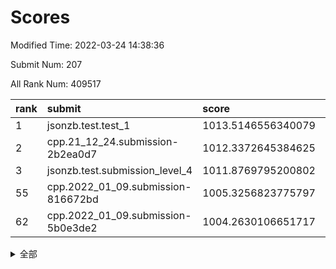 # Scores

Modified Time: 2022-03-24 14:38:36

Submit Num: 207

All Rank Num: 409517

| rank |               submit               |       score        |       sigma        | pk_num |
| :--- | :--------------------------------- | :----------------- | :----------------- | :----- |
| 1    | jsonzb.test.test_1                 | 1013.5146556340079 | 0.8248794149177596 | 7916   |
| 2    | cpp.21_12_24.submission-2b2ea0d7   | 1012.3372645384625 | 0.7784203932094271 | 7913   |
| 3    | jsonzb.test.submission_level_4     | 1011.8769795200802 | 0.773546829149544  | 7916   |
| 55   | cpp.2022_01_09.submission-816672bd | 1005.3256823775797 | 0.7240257235368192 | 7910   |
| 62   | cpp.2022_01_09.submission-5b0e3de2 | 1004.2630106651717 | 0.7146594222562617 | 7912   |


<details>
<summary>全部</summary>

| rank |                 submit                 |       score        |       sigma        | pk_num |
| :--- | :------------------------------------- | :----------------- | :----------------- | :----- |
| 1    | jsonzb.test.test_1                     | 1013.5146556340079 | 0.8248794149177596 | 7916   |
| 2    | cpp.21_12_24.submission-2b2ea0d7       | 1012.3372645384625 | 0.7784203932094271 | 7913   |
| 3    | jsonzb.test.submission_level_4         | 1011.8769795200802 | 0.773546829149544  | 7916   |
| 4    | gobigger.level_3.submission_level_3_24 | 1011.4496476225133 | 0.7954624232840511 | 7918   |
| 5    | gobigger.level_3.submission_level_3_49 | 1011.3945237913103 | 0.755043415024328  | 7913   |
| 6    | gobigger.level_3.submission_level_3_22 | 1011.3119311167826 | 0.7802886667488361 | 7912   |
| 7    | gobigger.level_3.submission_level_3_36 | 1010.8232805308261 | 0.7864174677464623 | 7920   |
| 8    | gobigger.level_3.submission_level_3_18 | 1010.8159389468109 | 0.7579513614630551 | 7914   |
| 9    | gobigger.level_3.submission_level_3_19 | 1010.8085540163086 | 0.7721195720043401 | 7914   |
| 10   | gobigger.level_3.submission_level_3_0  | 1010.8082005570526 | 0.7689523189350138 | 7911   |
| 11   | gobigger.level_3.submission_level_3_28 | 1010.6856536720253 | 0.7649711622737627 | 7913   |
| 12   | gobigger.level_3.submission_level_3_27 | 1010.5162018007392 | 0.7798878361666646 | 7905   |
| 13   | gobigger.level_3.submission_level_3_33 | 1010.3701499010641 | 0.7761211548271164 | 7911   |
| 14   | gobigger.level_3.submission_level_3_15 | 1010.3699686881992 | 0.7618020214654563 | 7913   |
| 15   | gobigger.level_3.submission_level_3_39 | 1010.3692482449019 | 0.7454376879936679 | 7913   |
| 16   | gobigger.level_3.submission_level_3_12 | 1010.2973693467484 | 0.7426967031644585 | 7914   |
| 17   | gobigger.level_3.submission_level_3_16 | 1010.2869737960959 | 0.7586100462886675 | 7913   |
| 18   | gobigger.level_3.submission_level_3_21 | 1010.2702843184544 | 0.769624711211944  | 7916   |
| 19   | gobigger.level_3.submission_level_3_25 | 1010.2290055116069 | 0.7657609698639414 | 7914   |
| 20   | gobigger.level_3.submission_level_3_45 | 1010.1291169457561 | 0.7493387839261607 | 7910   |
| 21   | gobigger.level_3.submission_level_3_48 | 1010.0544144318809 | 0.7692589729656167 | 7913   |
| 22   | gobigger.level_3.submission_level_3_47 | 1010.047664907816  | 0.7569650764365262 | 7919   |
| 23   | gobigger.level_3.submission_level_3_34 | 1010.0351407769438 | 0.7671126725881855 | 7917   |
| 24   | gobigger.level_3.submission_level_3_20 | 1010.002280300635  | 0.7183727927849285 | 7912   |
| 25   | gobigger.level_3.submission_level_3_29 | 1009.952655619394  | 0.755239254710576  | 7916   |
| 26   | gobigger.level_3.submission_level_3_42 | 1009.9510157857632 | 0.7705314269129353 | 7917   |
| 27   | gobigger.level_3.submission_level_3_30 | 1009.934407679779  | 0.7526792229671163 | 7917   |
| 28   | gobigger.level_3.submission_level_3_1  | 1009.8669276293641 | 0.7657234840044651 | 7911   |
| 29   | gobigger.level_3.submission_level_3_43 | 1009.7855532876297 | 0.7590166416162071 | 7913   |
| 30   | gobigger.level_3.submission_level_3_5  | 1009.7843781087436 | 0.746535595894152  | 7912   |
| 31   | gobigger.level_3.submission_level_3_8  | 1009.7705098134954 | 0.7344657423666389 | 7912   |
| 32   | gobigger.level_3.submission_level_3_6  | 1009.7421946927917 | 0.7438983403357353 | 7911   |
| 33   | gobigger.level_3.submission_level_3_13 | 1009.7297008412103 | 0.751859334268271  | 7916   |
| 34   | gobigger.level_3.submission_level_3_40 | 1009.7226686520764 | 0.7432680152704624 | 7912   |
| 35   | gobigger.level_3.submission_level_3_11 | 1009.6891930624428 | 0.7421248853855157 | 7911   |
| 36   | gobigger.level_3.submission_level_3_2  | 1009.6122304607081 | 0.7628936084094028 | 7912   |
| 37   | gobigger.level_3.submission_level_3_14 | 1009.5900588764218 | 0.7540873330515506 | 7914   |
| 38   | gobigger.level_3.submission_level_3_9  | 1009.559584914398  | 0.7818207203372016 | 7918   |
| 39   | gobigger.level_3.submission_level_3_23 | 1009.4670656763203 | 0.7720082075223358 | 7914   |
| 40   | gobigger.level_3.submission_level_3_41 | 1009.4442532639356 | 0.7573439832065445 | 7915   |
| 41   | gobigger.level_3.submission_level_3_26 | 1009.4438868526505 | 0.7564334188746091 | 7912   |
| 42   | gobigger.level_3.submission_level_3_4  | 1009.392298651933  | 0.742170246222522  | 7915   |
| 43   | gobigger.level_3.submission_level_3_31 | 1009.2405994654413 | 0.7572498102563988 | 7911   |
| 44   | gobigger.level_3.submission_level_3_32 | 1009.0687249525564 | 0.7600245526848356 | 7919   |
| 45   | gobigger.level_3.submission_level_3_17 | 1008.945217697836  | 0.7550486776133757 | 7914   |
| 46   | gobigger.level_3.submission_level_3_38 | 1008.8323177220249 | 0.7542577108354757 | 7914   |
| 47   | gobigger.level_3.submission_level_3_3  | 1008.8231697101979 | 0.7349400452096232 | 7910   |
| 48   | gobigger.level_3.submission_level_3_35 | 1008.7716085167856 | 0.7177617641816632 | 7911   |
| 49   | gobigger.level_3.submission_level_3_7  | 1008.7178962728932 | 0.7493494241997773 | 7911   |
| 50   | gobigger.level_3.submission_level_3_10 | 1008.6846532566504 | 0.739015469370618  | 7915   |
| 51   | gobigger.level_3.submission_level_3_46 | 1008.626053721943  | 0.7432820360272865 | 7919   |
| 52   | gobigger.level_3.submission_level_3_44 | 1008.5028962828309 | 0.7692891240332557 | 7908   |
| 53   | gobigger.level_3.submission_level_3_37 | 1007.7676833724266 | 0.7349723027406188 | 7915   |
| 54   | gobigger.level_1.submission_level_1_11 | 1005.4454770583878 | 0.7161616259328653 | 7914   |
| 55   | cpp.2022_01_09.submission-816672bd     | 1005.3256823775797 | 0.7240257235368192 | 7910   |
| 56   | gobigger.level_1.submission_level_1_19 | 1004.6429935412042 | 0.7137331519053757 | 7913   |
| 57   | gobigger.level_1.submission_level_1_13 | 1004.4506105749075 | 0.7285414362880294 | 7911   |
| 58   | gobigger.level_1.submission_level_1_2  | 1004.4280319553444 | 0.7139847546417236 | 7915   |
| 59   | gobigger.level_1.submission_level_1_6  | 1004.4145864244439 | 0.703324177496718  | 7914   |
| 60   | gobigger.level_1.submission_level_1_12 | 1004.3860554548057 | 0.720078868424156  | 7919   |
| 61   | gobigger.level_1.submission_level_1_49 | 1004.3040226186275 | 0.7107665087787147 | 7910   |
| 62   | cpp.2022_01_09.submission-5b0e3de2     | 1004.2630106651717 | 0.7146594222562617 | 7912   |
| 63   | gobigger.level_1.submission_level_1_3  | 1004.2071489898779 | 0.7101513274643886 | 7912   |
| 64   | gobigger.level_1.submission_level_1_41 | 1004.1630154026735 | 0.7111097380145464 | 7915   |
| 65   | gobigger.level_1.submission_level_1_30 | 1004.1057714304415 | 0.7122738243775713 | 7915   |
| 66   | gobigger.level_1.submission_level_1_48 | 1004.0281695436659 | 0.7080072558419748 | 7914   |
| 67   | gobigger.level_1.submission_level_1_40 | 1004.0087101428401 | 0.7193385274821081 | 7916   |
| 68   | gobigger.level_1.submission_level_1_21 | 1003.9017997093875 | 0.7123633193426887 | 7915   |
| 69   | gobigger.level_1.submission_level_1_17 | 1003.8015174688466 | 0.7161276772493925 | 7908   |
| 70   | gobigger.level_1.submission_level_1_34 | 1003.7729895720953 | 0.7168948118993066 | 7916   |
| 71   | gobigger.level_1.submission_level_1_7  | 1003.6590119039857 | 0.7031398788984106 | 7915   |
| 72   | gobigger.level_1.submission_level_1_37 | 1003.6585905899692 | 0.7233383091213648 | 7918   |
| 73   | gobigger.level_1.submission_level_1_10 | 1003.580280990339  | 0.7099728920581532 | 7913   |
| 74   | gobigger.level_1.submission_level_1_5  | 1003.5454458470716 | 0.7245821947627764 | 7913   |
| 75   | gobigger.level_1.submission_level_1_24 | 1003.5251219521388 | 0.7140628062282397 | 7911   |
| 76   | gobigger.level_1.submission_level_1_36 | 1003.5136433559068 | 0.7179234648249396 | 7910   |
| 77   | gobigger.level_1.submission_level_1_1  | 1003.4946305203345 | 0.7088418404625132 | 7910   |
| 78   | gobigger.level_1.submission_level_1_9  | 1003.485730707036  | 0.7209052329678806 | 7917   |
| 79   | gobigger.level_1.submission_level_1_15 | 1003.4369023821542 | 0.7101196595378229 | 7919   |
| 80   | gobigger.level_1.submission_level_1_29 | 1003.4188963121661 | 0.7202980468813039 | 7915   |
| 81   | gobigger.level_1.submission_level_1_4  | 1003.3437709147954 | 0.7115371952782489 | 7914   |
| 82   | gobigger.level_1.submission_level_1_35 | 1003.3274870647689 | 0.7091177351126234 | 7913   |
| 83   | gobigger.level_1.submission_level_1_44 | 1003.3228370223837 | 0.715961981576213  | 7913   |
| 84   | gobigger.level_1.submission_level_1_25 | 1003.3155021806135 | 0.7141094824763233 | 7913   |
| 85   | gobigger.level_1.submission_level_1_16 | 1003.2905606727659 | 0.721771411638539  | 7914   |
| 86   | gobigger.level_1.submission_level_1_26 | 1003.2711042716405 | 0.7171268344700519 | 7916   |
| 87   | gobigger.level_1.submission_level_1_27 | 1003.2605832325913 | 0.7208916955481062 | 7914   |
| 88   | gobigger.level_1.submission_level_1_22 | 1003.231273078223  | 0.7003116049366224 | 7913   |
| 89   | gobigger.level_1.submission_level_1_32 | 1003.1781880837779 | 0.7174754706258518 | 7910   |
| 90   | gobigger.level_1.submission_level_1_8  | 1003.0014847503882 | 0.7214123263913719 | 7914   |
| 91   | gobigger.level_1.submission_level_1_39 | 1002.9970235917172 | 0.7196447296683887 | 7917   |
| 92   | gobigger.level_1.submission_level_1_45 | 1002.9270220137445 | 0.7081553722149637 | 7913   |
| 93   | gobigger.level_1.submission_level_1_46 | 1002.7435108387235 | 0.7137260721052955 | 7913   |
| 94   | gobigger.level_1.submission_level_1_23 | 1002.7113600963362 | 0.7077134916718992 | 7915   |
| 95   | gobigger.level_1.submission_level_1_47 | 1002.6558766831812 | 0.7148538777109676 | 7911   |
| 96   | gobigger.level_1.submission_level_1_43 | 1002.6224030036627 | 0.7161002697989802 | 7907   |
| 97   | gobigger.level_1.submission_level_1_42 | 1002.6088467270441 | 0.7059553488842845 | 7913   |
| 98   | gobigger.level_1.submission_level_1_38 | 1002.5852748651424 | 0.7240981481638123 | 7914   |
| 99   | gobigger.level_1.submission_level_1_31 | 1002.5173631801005 | 0.7005784751964804 | 7913   |
| 100  | gobigger.level_1.submission_level_1_33 | 1002.4745006134405 | 0.7101307740405419 | 7910   |
| 101  | gobigger.level_1.submission_level_1_14 | 1002.4363219340751 | 0.7111963446951634 | 7916   |
| 102  | gobigger.level_1.submission_level_1_20 | 1002.4174090271609 | 0.7294194389322236 | 7916   |
| 103  | gobigger.level_1.submission_level_1_18 | 1002.1990254578085 | 0.7136611673969614 | 7916   |
| 104  | gobigger.level_1.submission_level_1_0  | 1002.0301718493696 | 0.7039287365935758 | 7915   |
| 105  | gobigger.level_1.submission_level_1_28 | 1001.1875878330658 | 0.7059826221239671 | 7913   |
| 106  | gobigger.random.submission_random_15   | 997.5071204454968  | 0.7049561124652054 | 7916   |
| 107  | gobigger.random.submission_random_24   | 997.0440904419328  | 0.6993570600611212 | 7916   |
| 108  | gobigger.random.submission_random_8    | 996.9468812551378  | 0.7043862200440401 | 7911   |
| 109  | gobigger.random.submission_random_12   | 996.8983691455353  | 0.7096516826476381 | 7914   |
| 110  | gobigger.random.submission_random_31   | 996.8534045529924  | 0.71431553176032   | 7915   |
| 111  | gobigger.random.submission_random_18   | 996.8233924376782  | 0.7059443889143484 | 7910   |
| 112  | gobigger.random.submission_random_37   | 996.7806951008357  | 0.715792424676557  | 7916   |
| 113  | gobigger.random.submission_random_19   | 996.7701419093343  | 0.702758069347141  | 7914   |
| 114  | gobigger.random.submission_random_5    | 996.7626477648901  | 0.7101198230374394 | 7909   |
| 115  | gobigger.random.submission_random_43   | 996.7484073500544  | 0.701714347815487  | 7911   |
| 116  | gobigger.random.submission_random_6    | 996.7073383203659  | 0.7058990721306455 | 7910   |
| 117  | gobigger.random.submission_random_13   | 996.6925841848705  | 0.722186670390145  | 7911   |
| 118  | gobigger.random.submission_random_26   | 996.6578372951877  | 0.7135779824382391 | 7913   |
| 119  | gobigger.random.submission_random_47   | 996.6124517080092  | 0.7137623550751748 | 7910   |
| 120  | gobigger.random.submission_random_7    | 996.6033115491141  | 0.7025298860988025 | 7916   |
| 121  | gobigger.random.submission_random_34   | 996.5792398811273  | 0.7149117060324472 | 7907   |
| 122  | gobigger.random.submission_random_49   | 996.539234781783   | 0.7084891921909837 | 7911   |
| 123  | gobigger.random.submission_random_2    | 996.4131182311207  | 0.7083980242129126 | 7915   |
| 124  | gobigger.random.submission_random_22   | 996.3666741175076  | 0.7036580549398563 | 7909   |
| 125  | gobigger.random.submission_random_40   | 996.3432367917133  | 0.7186269777786087 | 7913   |
| 126  | gobigger.random.submission_random_33   | 996.3342813948628  | 0.699132536576171  | 7912   |
| 127  | gobigger.random.submission_random_30   | 996.3048317106073  | 0.7185962589857521 | 7913   |
| 128  | gobigger.random.submission_random_4    | 996.2532310254209  | 0.7133860919727767 | 7912   |
| 129  | gobigger.random.submission_random_28   | 996.237519375734   | 0.7021405616403567 | 7916   |
| 130  | gobigger.random.submission_random_39   | 996.2146015619008  | 0.7081986021338655 | 7916   |
| 131  | gobigger.random.submission_random_0    | 996.190880442589   | 0.7086990421726693 | 7908   |
| 132  | gobigger.random.submission_random_23   | 996.1872968956673  | 0.7029770004863659 | 7916   |
| 133  | gobigger.random.submission_random_27   | 996.1041508100885  | 0.7262925575271177 | 7910   |
| 134  | gobigger.random.submission_random_46   | 996.1020398720399  | 0.7089659266862978 | 7918   |
| 135  | gobigger.random.submission_random_42   | 995.9850936206745  | 0.7112785918096683 | 7912   |
| 136  | gobigger.random.submission_random_11   | 995.9831271354743  | 0.7084978074528483 | 7914   |
| 137  | gobigger.random.submission_random_32   | 995.9713373115395  | 0.7158004874308792 | 7911   |
| 138  | gobigger.random.submission_random_41   | 995.9244050107017  | 0.7178527839970741 | 7907   |
| 139  | gobigger.random.submission_random_36   | 995.9065164920572  | 0.7126582623834858 | 7916   |
| 140  | gobigger.random.submission_random_17   | 995.8262128398142  | 0.7101773357961099 | 7908   |
| 141  | gobigger.random.submission_random_9    | 995.7203843139152  | 0.7122512621882046 | 7911   |
| 142  | gobigger.random.submission_random_45   | 995.686962567792   | 0.7034209292746025 | 7914   |
| 143  | gobigger.random.submission_random_3    | 995.6753553129791  | 0.7044196206687906 | 7912   |
| 144  | gobigger.random.submission_random_48   | 995.673215099645   | 0.7102963987876012 | 7912   |
| 145  | gobigger.random.submission_random_14   | 995.4300773272465  | 0.7217120552347016 | 7913   |
| 146  | gobigger.random.submission_random_1    | 995.3478930666128  | 0.7194600041711805 | 7916   |
| 147  | gobigger.random.submission_random_35   | 995.3002090166622  | 0.7146922470282286 | 7912   |
| 148  | gobigger.random.submission_random_10   | 995.1616497914257  | 0.7064052179161001 | 7915   |
| 149  | gobigger.random.submission_random_16   | 995.1261656808601  | 0.706512224134552  | 7916   |
| 150  | gobigger.random.submission_random_21   | 995.0087340161198  | 0.7068735843986705 | 7914   |
| 151  | gobigger.random.submission_random_44   | 994.9874822248543  | 0.7110595788183343 | 7914   |
| 152  | gobigger.random.submission_random_29   | 994.9721404223392  | 0.7145899635747562 | 7914   |
| 153  | gobigger.random.submission_random_25   | 994.6981403859901  | 0.7032093651490365 | 7915   |
| 154  | gobigger.random.submission_random_38   | 994.5207074008769  | 0.7238644758949497 | 7913   |
| 155  | gobigger.random.submission_random_20   | 994.3781903321292  | 0.7282732027940164 | 7914   |
| 156  | gobigger.level_2.submission_level_2_44 | 994.1465453155258  | 0.7274277952144994 | 7917   |
| 157  | gobigger.level_2.submission_level_2_6  | 994.1067838426147  | 0.7180217464800428 | 7911   |
| 158  | gobigger.level_2.submission_level_2_34 | 993.6086145413694  | 0.7283099582913167 | 7913   |
| 159  | gobigger.level_2.submission_level_2_15 | 993.3120274217939  | 0.7245412209054405 | 7913   |
| 160  | gobigger.level_2.submission_level_2_1  | 993.231859411695   | 0.7457581070605367 | 7917   |
| 161  | gobigger.level_2.submission_level_2_29 | 992.8923933619631  | 0.7566097980609272 | 7911   |
| 162  | gobigger.level_2.submission_level_2_45 | 992.8778775752612  | 0.7296512071203647 | 7912   |
| 163  | gobigger.level_2.submission_level_2_16 | 992.8658302391352  | 0.7519507700614785 | 7914   |
| 164  | gobigger.level_2.submission_level_2_47 | 992.8095912731163  | 0.7234191677943698 | 7913   |
| 165  | gobigger.level_2.submission_level_2_4  | 992.7479354726888  | 0.7370962418787731 | 7917   |
| 166  | gobigger.level_2.submission_level_2_24 | 992.7439846849315  | 0.7353059705508433 | 7914   |
| 167  | gobigger.level_2.submission_level_2_37 | 992.6938359370806  | 0.7377511979636178 | 7912   |
| 168  | gobigger.level_2.submission_level_2_43 | 992.602690517924   | 0.7302191989560509 | 7915   |
| 169  | gobigger.level_2.submission_level_2_49 | 992.565637264941   | 0.7386458555752705 | 7913   |
| 170  | gobigger.level_2.submission_level_2_28 | 992.5149082582552  | 0.7331800554692643 | 7911   |
| 171  | gobigger.level_2.submission_level_2_19 | 992.416388168112   | 0.7358890224453857 | 7914   |
| 172  | gobigger.level_2.submission_level_2_35 | 992.4055407654415  | 0.7549192345111705 | 7917   |
| 173  | gobigger.level_2.submission_level_2_9  | 992.3899676169405  | 0.7398401361153131 | 7910   |
| 174  | gobigger.level_2.submission_level_2_26 | 992.2752114807407  | 0.7385304014300704 | 7907   |
| 175  | gobigger.level_2.submission_level_2_18 | 992.2710745284415  | 0.7310776602336354 | 7913   |
| 176  | gobigger.level_2.submission_level_2_42 | 992.2440153189101  | 0.7715668057118364 | 7911   |
| 177  | gobigger.level_2.submission_level_2_21 | 992.2341529889782  | 0.7453151691986799 | 7917   |
| 178  | gobigger.level_2.submission_level_2_5  | 992.1894973770941  | 0.7398744582034942 | 7916   |
| 179  | gobigger.level_2.submission_level_2_10 | 992.1857905345103  | 0.7672598040863502 | 7916   |
| 180  | gobigger.level_2.submission_level_2_7  | 992.1001147620553  | 0.7650104421309287 | 7914   |
| 181  | gobigger.level_2.submission_level_2_39 | 992.0640668162702  | 0.7397428406198128 | 7909   |
| 182  | gobigger.level_2.submission_level_2_27 | 992.0602312623705  | 0.7500883977705955 | 7914   |
| 183  | gobigger.level_2.submission_level_2_30 | 992.0455966256058  | 0.7344381200615724 | 7913   |
| 184  | gobigger.level_2.submission_level_2_46 | 992.0008705716217  | 0.7615816687032076 | 7917   |
| 185  | gobigger.level_2.submission_level_2_40 | 991.9770609534015  | 0.7669132451426078 | 7912   |
| 186  | gobigger.level_2.submission_level_2_48 | 991.9761651197996  | 0.7403173739730201 | 7915   |
| 187  | gobigger.level_2.submission_level_2_22 | 991.9286564692575  | 0.7304175528761188 | 7912   |
| 188  | gobigger.level_2.submission_level_2_8  | 991.9163772223154  | 0.7539556299672056 | 7918   |
| 189  | gobigger.level_2.submission_level_2_14 | 991.8996557011601  | 0.7459322528836667 | 7915   |
| 190  | gobigger.level_2.submission_level_2_38 | 991.8555659206393  | 0.7537695939703812 | 7915   |
| 191  | gobigger.level_2.submission_level_2_0  | 991.8445220498915  | 0.7440730657857367 | 7913   |
| 192  | gobigger.level_2.submission_level_2_23 | 991.84160457077    | 0.7577670444321875 | 7909   |
| 193  | gobigger.level_2.submission_level_2_11 | 991.8249989360492  | 0.7500559575177546 | 7913   |
| 194  | gobigger.level_2.submission_level_2_25 | 991.7162380633938  | 0.7430822564325928 | 7919   |
| 195  | gobigger.level_2.submission_level_2_2  | 991.6562458934692  | 0.7635424783000385 | 7908   |
| 196  | gobigger.level_2.submission_level_2_20 | 991.5409790956779  | 0.7703266674154479 | 7912   |
| 197  | gobigger.level_2.submission_level_2_13 | 991.3996763426422  | 0.7501067945439207 | 7916   |
| 198  | gobigger.level_2.submission_level_2_3  | 991.2126444422832  | 0.7545524045502225 | 7912   |
| 199  | gobigger.level_2.submission_level_2_12 | 990.8612750257626  | 0.7554769035162161 | 7915   |
| 200  | gobigger.level_2.submission_level_2_32 | 990.7869542742284  | 0.7577556132733346 | 7912   |
| 201  | gobigger.level_2.submission_level_2_31 | 990.5107514414774  | 0.7635405235342978 | 7912   |
| 202  | gobigger.level_2.submission_level_2_41 | 990.4746424287242  | 0.7634606063652322 | 7917   |
| 203  | gobigger.level_2.submission_level_2_17 | 990.3745354085229  | 0.7676507946348731 | 7917   |
| 204  | gobigger.level_2.submission_level_2_36 | 990.3281918819923  | 0.7660224201222271 | 7915   |
| 205  | gobigger.level_2.submission_level_2_33 | 990.2064031318027  | 0.7694551561033723 | 7912   |
| 206  | gobigger.none.submission_none_0        | 977.7524764775978  | 1.3235847874130282 | 7910   |
| 207  | gobigger.none.submission_none_1        | 976.6103992243441  | 1.4185915046549284 | 7909   |

</details>